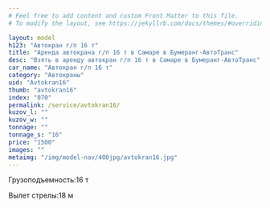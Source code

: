 ```yaml
---
# Feel free to add content and custom Front Matter to this file.
# To modify the layout, see https://jekyllrb.com/docs/themes/#overriding-theme-defaults

layout: model
h123: "Автокран г/п 16 т"
title: "Аренда автокрана г/п 16 т в Самаре в Бумеранг-АвтоТранс"
desc: "Взять в аренду автокран г/п 16 т в Самаре в Бумеранг-АвтоТранс"
car_name: "Автокран г/п 16 т"
category: "Автокраны"
uid: "Avtokran16"
thumb: "avtokran16"
index: "070"
permalink: /service/avtokran16/
kuzov_l: ""
kuzov_w: ""
tonnage: ""
tonnage_s: "16"
price: "1500"
images: ""
metaimg: "/img/model-nav/400jpg/avtokran16.jpg"
---
```


<span>Грузоподъемность:</span><span>16 т</span>

<span>Вылет стрелы:</span><span>18 м</span>
